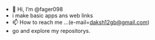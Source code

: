 - 👋 Hi, I’m @fager098
- i make basic apps ans web links
- 📫 How to reach me ...(e-mail=daksh12gb@gmail.com)
- go and explore my repositorys.
